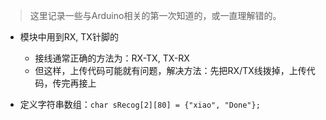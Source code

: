 ﻿
> 这里记录一些与Arduino相关的第一次知道的，或一直理解错的。

* 模块中用到RX, TX针脚的
    * 接线通常正确的方法为：RX-TX, TX-RX
    * 但这样，上传代码可能就有问题，解决方法：先把RX/TX线拨掉，上传代码，传完再接上

    
* 定义字符串数组：`char sRecog[2][80] = {"xiao", "Done"};`